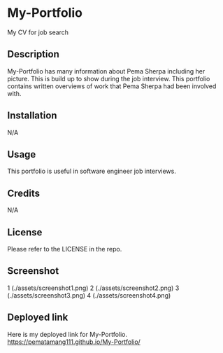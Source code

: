 # My-Portfolio
My CV for job search

## Description
My-Portfolio has many information about Pema Sherpa including her picture. This is build up to show during the job interview. This portfolio contains written overviews of work that Pema Sherpa had been involved with.


## Installation

N/A

## Usage
This portfolio is useful in software engineer job interviews.


## Credits

N/A

## License

Please refer to the LICENSE in the repo.

## Screenshot
1 (./assets/screenshot1.png)
2 (./assets/screenshot2.png)
3 (./assets/screenshot3.png)
4 (./assets/screenshot4.png)



## Deployed link
Here is my deployed link for My-Portfolio.
https://pematamang111.github.io/My-Portfolio/